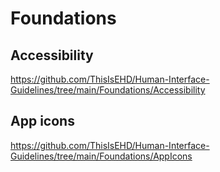 # Foundations

## Accessibility
https://github.com/ThisIsEHD/Human-Interface-Guidelines/tree/main/Foundations/Accessibility

## App icons
https://github.com/ThisIsEHD/Human-Interface-Guidelines/tree/main/Foundations/AppIcons
